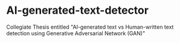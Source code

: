 # AI-generated-text-detector
Collegiate Thesis entitled "AI-generated text vs Human-written text detection using Generative Adversarial Network (GAN)"
